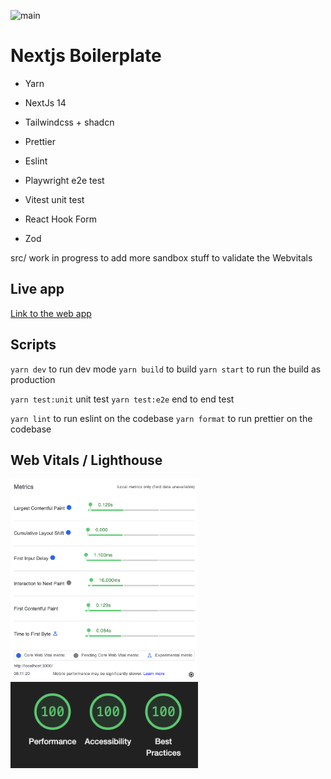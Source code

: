 ![main](https://github.com/JoaoPauloCMarra/Nextjs-Boilerplate/actions/workflows/main.yml/badge.svg)

# Nextjs Boilerplate

- Yarn

- NextJs 14
- Tailwindcss + shadcn

- Prettier
- Eslint

- Playwright e2e test
- Vitest unit test

- React Hook Form
- Zod

src/ work in progress to add more sandbox stuff to validate the Webvitals

## Live app

[Link to the web app](https://joaopaulocmarra-ssr.vercel.app/)

## Scripts

`yarn dev` to run dev mode
`yarn build` to build
`yarn start` to run the build as production

`yarn test:unit` unit test
`yarn test:e2e` end to end test

`yarn lint` to run eslint on the codebase
`yarn format` to run prettier on the codebase

## Web Vitals / Lighthouse

<img src="./web-vitals-screenshot.png" alt="Web Vitals" width="300" />
<img src="./lighthouse-screenshot.png" alt="Lighthouse" width="300" />
